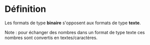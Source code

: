 <!SLIDE>

# Définition

Les formats de type **binaire** s'opposent aux formats de type **texte**.

Note : pour échanger des nombres dans un format de type texte ces nombres
sont convertis en textes/caractères.
